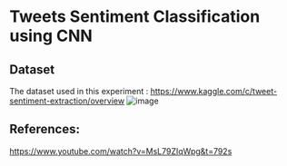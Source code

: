 # Tweets Sentiment Classification using CNN

## Dataset
The dataset used in this experiment : https://www.kaggle.com/c/tweet-sentiment-extraction/overview
![image](https://user-images.githubusercontent.com/54148951/180595076-bb41837b-f893-4a3e-984b-30b60c50f092.png)









## References:
https://www.youtube.com/watch?v=MsL79ZIqWpg&t=792s
